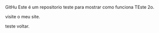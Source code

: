 GitHu
Este é um repositorio teste para mostrar como funciona
TEste 2o.

visite o meu site.


teste voltar.
